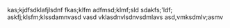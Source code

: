 kas;kjdfsdklafjlsdnf 
fkas;klfm
adfmsd;klmf;sld
sdakfs;'ldf;
askfj;klsfm;klssdamnvasd vasd vklasdnvlsdnvsdmlavs
asd,vmksdmlv;asmv
